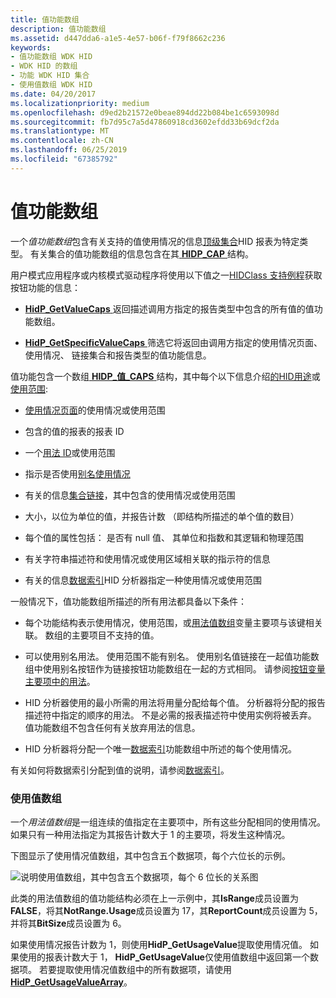 ```yaml
---
title: 值功能数组
description: 值功能数组
ms.assetid: d447dda6-a1e5-4e57-b06f-f79f8662c236
keywords:
- 值功能数组 WDK HID
- WDK HID 的数组
- 功能 WDK HID 集合
- 使用值数组 WDK HID
ms.date: 04/20/2017
ms.localizationpriority: medium
ms.openlocfilehash: d9ed2b21572e0beae894dd22b084be1c6593098d
ms.sourcegitcommit: fb7d95c7a5d47860918cd3602efdd33b69dcf2da
ms.translationtype: MT
ms.contentlocale: zh-CN
ms.lasthandoff: 06/25/2019
ms.locfileid: "67385792"
---
```

# <a name="value-capability-arrays"></a>值功能数组





一个*值功能数组*包含有关支持的值使用情况的信息[顶级集合](top-level-collections.md)HID 报表为特定类型。 有关集合的值功能数组的信息包含在其[ **HIDP\_CAP** ](https://docs.microsoft.com/windows-hardware/drivers/ddi/content/hidpi/ns-hidpi-_hidp_caps)结构。

用户模式应用程序或内核模式驱动程序将使用以下值之一[HIDClass 支持例程](https://docs.microsoft.com/windows-hardware/drivers/ddi/content/index)获取按钮功能的信息：

-   [**HidP\_GetValueCaps** ](https://docs.microsoft.com/windows-hardware/drivers/ddi/content/hidpi/nf-hidpi-hidp_getvaluecaps)返回描述调用方指定的报告类型中包含的所有值的值功能数组。

-   [**HidP\_GetSpecificValueCaps** ](https://docs.microsoft.com/windows-hardware/drivers/ddi/content/hidpi/nf-hidpi-hidp_getspecificvaluecaps)筛选它将返回由调用方指定的使用情况页面、 使用情况、 链接集合和报告类型的值功能信息。

值功能包含一个数组[ **HIDP\_值\_CAPS** ](https://docs.microsoft.com/windows-hardware/drivers/ddi/content/hidpi/ns-hidpi-_hidp_value_caps)结构，其中每个以下信息介绍[的HID用途](hid-usages.md)或[使用范围](hid-usages.md#usage-range):

-   [使用情况页面](hid-usages.md#usage-page)的使用情况或使用范围

-   包含的值的报表的报表 ID

-   一个[用法 ID](hid-usages.md#usage-id)或使用范围

-   指示是否使用[别名使用情况](hid-usages.md#aliased-usages)

-   有关的信息[集合链接](link-collections.md)，其中包含的使用情况或使用范围

-   大小，以位为单位的值，并报告计数 （即结构所描述的单个值的数目）

-   每个值的属性包括： 是否有 null 值、 其单位和指数和其逻辑和物理范围

-   有关字符串描述符和使用情况或使用区域相关联的指示符的信息

-   有关的信息[数据索引](data-indices.md)HID 分析器指定一种使用情况或使用范围

一般情况下，值功能数组所描述的所有用法都具备以下条件：

-   每个功能结构表示使用情况，使用范围，或[用法值数组](#usage-value-array)变量主要项与该键相关联。 数组的主要项目不支持的值。

-   可以使用别名用法。 使用范围不能有别名。 使用别名值链接在一起值功能数组中使用别名按钮作为链接按钮功能数组在一起的方式相同。 请参阅[按钮变量主要项中的用法](button-capability-arrays.md#button-usages-in-a-variable-main-item)。

-   HID 分析器使用的最小所需的用法将用量分配给每个值。 分析器将分配的报告描述符中指定的顺序的用法。 不是必需的报表描述符中使用实例将被丢弃。 值功能数组不包含任何有关放弃用法的信息。

-   HID 分析器将分配一个唯一[数据索引](data-indices.md)功能数组中所述的每个使用情况。

有关如何将数据索引分配到值的说明，请参阅[数据索引](data-indices.md)。

### <a href="" id="usage-value-array"></a> 使用值数组

一个*用法值数组*是一组连续的值指定在主要项中，所有这些分配相同的使用情况。 如果只有一种用法指定为其报告计数大于 1 的主要项，将发生这种情况。

下图显示了使用情况值数组，其中包含五个数据项，每个六位长的示例。

![说明使用值数组，其中包含五个数据项，每个 6 位长的关系图](images/repcount.png)

此类的用法值数组的值功能结构必须在上一示例中，其**IsRange**成员设置为**FALSE**，将其**NotRange.Usage**成员设置为 17，其**ReportCount**成员设置为 5，并将其**BitSize**成员设置为 6。

如果使用情况报告计数为 1，则使用**HidP\_GetUsageValue**提取使用情况值。 如果使用的报表计数大于 1， **HidP\_GetUsageValue**仅使用值数组中返回第一个数据项。 若要提取使用情况值数组中的所有数据项，请使用[ **HidP\_GetUsageValueArray**](https://docs.microsoft.com/windows-hardware/drivers/ddi/content/hidpi/nf-hidpi-hidp_getusagevaluearray)。

 

 




